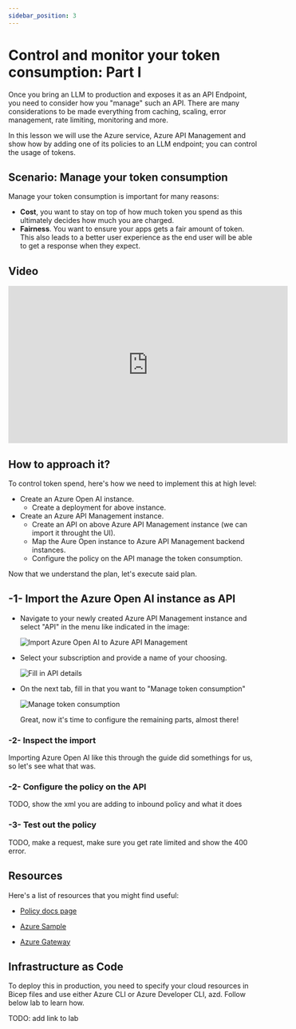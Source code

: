 ```yaml
---
sidebar_position: 3
---
```


# Control and monitor your token consumption: Part I  

Once you bring an LLM to production and exposes it as an API Endpoint, you need to consider how you "manage" such an API. There are many considerations to be made everything from caching, scaling, error management, rate limiting, monitoring and more. 

In this lesson we will use the Azure service, Azure API Management and show how by adding one of its policies to an LLM endpoint; you can control the usage of tokens.

## Scenario: Manage your token consumption

Manage your token consumption is important for many reasons:

- **Cost**, you want to stay on top of how much token you spend as this ultimately decides how much you are charged.
- **Fairness**. You want to ensure your apps gets a fair amount of token. This also leads to a better user experience as the end user will be able to get a response when they expect.

## Video

<iframe width="560" height="315" src="https://www.youtube.com/embed/tc-rUS_-FN0?si=TN6V6JYoLpQ9qnAM" title="YouTube video player" frameborder="0" allow="accelerometer; autoplay; clipboard-write; encrypted-media; gyroscope; picture-in-picture; web-share" referrerpolicy="strict-origin-when-cross-origin" allowfullscreen></iframe>

## How to approach it?

To control token spend, here's how we need to implement this at high level:

- Create an Azure Open AI instance.
  - Create a deployment for above instance.
- Create an Azure API Management instance.
  - Create an API on above Azure API Management instance (we can import it throught the UI).
  - Map the Aure Open instance to Azure API Management backend instances.
  - Configure the policy on the API manage the token consumption.

Now that we understand the plan, let's execute said plan.
 
## -1- Import the Azure Open AI instance as API

- Navigate to your newly created Azure API Management instance and select "API" in the menu like indicated in the image:

  ![Import Azure Open AI to Azure API Management](/img/token-limit-6.png) 

- Select your subscription and provide a name of your choosing.

  ![Fill in API details](/img/token-limit-7.png)

- On the next tab, fill in that you want to "Manage token consumption"

  ![Manage token consumption](/img/token-limit-8.png)

  Great, now it's time to configure the remaining parts, almost there!

### -2- Inspect the import

Importing Azure Open AI like this through the guide did somethings for us, so let's see what that was.

### -2- Configure the policy on the API

TODO, show the xml you are adding to inbound policy and what it does

### -3- Test out the policy

TODO, make a request, make sure you get rate limited and show the 400 error.

## Resources

Here's a list of resources that you might find useful:

- [Policy docs page](https://learn.microsoft.com/en-us/azure/api-management/azure-openai-token-limit-policy)

- [Azure Sample](https://github.com/Azure-Samples/genai-gateway-apim)

- [Azure Gateway](https://github.com/Azure-Samples/AI-Gateway)
 
## Infrastructure as Code

To deploy this in production, you need to specify your cloud resources in Bicep files and use either Azure CLI or Azure Developer CLI, azd. Follow below lab to learn how.

TODO: add link to lab
